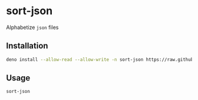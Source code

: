 # sort-json

Alphabetize `json` files

## Installation

```sh
deno install --allow-read --allow-write -n sort-json https://raw.githubusercontent.com/fox-land/sort-json/master/cli.ts
```

## Usage

```sh
sort-json
```
